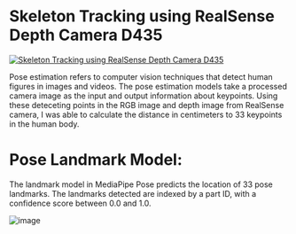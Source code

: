 # Skeleton Tracking using RealSense Depth Camera D435

[![Skeleton Tracking using RealSense Depth Camera D435](https://user-images.githubusercontent.com/50642442/135222211-5e697105-0b00-44f0-867d-75cedf2a9342.png)](https://youtu.be/EN4uWCxa36c "Skeleton Tracking using RealSense Depth Camera D435")

Pose estimation refers to computer vision techniques that detect human figures in images and videos.
The pose estimation models take a processed camera image as the input and output information about keypoints.
Using these deteceting points in the RGB image and depth image from RealSense camera, I was able to calculate the distance in centimeters to 33 keypoints in the human body.

# Pose Landmark Model:
The landmark model in MediaPipe Pose predicts the location of 33 pose landmarks.
The landmarks detected are indexed by a part ID, with a confidence score between 0.0 and 1.0. 

![image](https://user-images.githubusercontent.com/50642442/134937772-571f00d8-bfb6-455c-89c5-7fe8246e8f69.png)
























